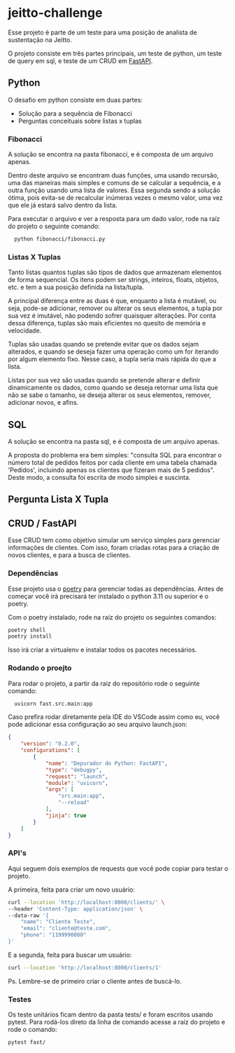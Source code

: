 # jeitto-challenge

Esse projeto é parte de um teste para uma posição de analista de sustentação na Jeitto.

O projeto consiste em três partes principais, um teste de python, um teste de query em sql, e teste de um CRUD em [FastAPI](https://fastapi.tiangolo.com).

## Python

O desafio em python consiste em duas partes:
- Solução para a sequência de Fibonacci
- Perguntas conceituais sobre listas x tuplas

### Fibonacci
A solução se encontra na pasta fibonacci, e é composta de um arquivo apenas.

Dentro deste arquivo se encontram duas funções, uma usando recursão, uma das maneiras mais simples e comuns de se calcular a sequência, e a outra função usando uma lista de valores. Essa segunda sendo a solução ótima, pois evita-se de recalcular inúmeras vezes o mesmo valor, uma vez que ele já estará salvo dentro da lista.

Para executar o arquivo e ver a resposta para um dado valor, rode na raíz do projeto o seguinte comando:

~~~bash  
  python fibonacci/fibonacci.py
~~~

### Listas X Tuplas

Tanto listas quantos tuplas são tipos de dados que armazenam elementos de forma sequencial. Os itens podem ser strings, inteiros, floats, objetos, etc. e tem a sua posição definida na lista/tupla.

A principal diferença entre as duas é que, enquanto a lista é mutável, ou seja, pode-se adicionar, remover ou alterar os seus elementos, a tupla por sua vez é imutável, não podendo sofrer quaisquer alterações. Por conta dessa diferença, tuplas são mais eficientes no quesito de memória e velocidade.

Tuplas são usadas quando se pretende evitar que os dados sejam alterados, e quando se deseja fazer uma operação como um for iterando por algum elemento fixo. Nesse caso, a tupla seria mais rápida do que a lista.

Listas por sua vez são usadas quando se pretende alterar e definir dinamicamente os dados, como quando se deseja retornar uma lista que não se sabe o tamanho, se deseja alterar os seus elementos, remover, adicionar novos, e afins. 


## SQL

A solução se encontra na pasta sql, e é composta de um arquivo apenas.

A proposta do problema era bem simples: "consulta SQL para encontrar o número total de pedidos feitos por cada cliente em uma tabela chamada 'Pedidos', incluindo apenas os clientes que fizeram mais de 5 pedidos". Deste modo, a consulta foi escrita de modo simples e suscinta.


## Pergunta Lista X Tupla


## CRUD / FastAPI

Esse CRUD tem como objetivo simular um serviço simples para gerenciar informações de clientes. Com isso, foram criadas rotas para a criação de novos clientes, e para a busca de clientes.

### Dependências

Esse projeto usa o [poetry](https://python-poetry.org/docs/) para gerenciar todas as dependências. Antes de começar você irá precisará ter instalado o python 3.11 ou superior e o poetry.

Com o poetry instalado, rode na raíz do projeto os seguintes comandos:

```bash
poetry shell
poetry install
```

Isso irá criar a virtualenv e instalar todos os pacotes necessários.

### Rodando o proejto

Para rodar o projeto, a partir da raiz do repositório rode o seguinte comando:

~~~bash  
  uvicorn fast.src.main:app
~~~

Caso prefira rodar diretamente pela IDE do VSCode assim como eu, você pode adicionar essa configuração ao seu arquivo launch.json:

```json
{
    "version": "0.2.0",
    "configurations": [
        {
            "name": "Depurador do Python: FastAPI",
            "type": "debugpy",
            "request": "launch",
            "module": "uvicorn",
            "args": [
                "src.main:app",
                "--reload"
            ],
            "jinja": true
        }
    ]
}
```

### API's

Aqui seguem dois exemplos de requests que você pode copiar para testar o projeto.

A primeira, feita para criar um novo usuário:

```bash
curl --location 'http://localhost:8000/clients/' \
--header 'Content-Type: application/json' \
--data-raw '{
    "name": "Cliente Teste",
    "email": "cliente@teste.com",
    "phone": "1199990000"
}'
```

E a segunda, feita para buscar um usuário:

```bash
curl --location 'http://localhost:8000/clients/1'
```

Ps. Lembre-se de primeiro criar o cliente antes de buscá-lo.

### Testes

Os teste unitários ficam dentro da pasta tests/ e foram escritos usando pytest. Para rodá-los direto da linha de comando acesse a raíz do projeto e rode o comando:

~~~bash
pytest fast/
~~~
